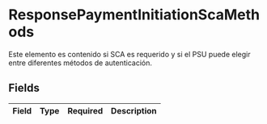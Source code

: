 # ResponsePaymentInitiationScaMethods

Este elemento es contenido si SCA es requerido y si el PSU puede elegir entre diferentes métodos de autenticación.


## Fields

| Field       | Type        | Required    | Description |
| ----------- | ----------- | ----------- | ----------- |